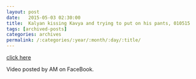 ```yaml
---
layout: post
date:	2015-05-03 02:30:00
title:  Kalyan kissing Kavya and trying to put on his pants, 010515
tags: [archived-posts]
categories: archives
permalink: /:categories/:year/:month/:day/:title/
---
```

<a href="https://www.facebook.com/anjana.mohan.790/videos/10206734060212964/?comment_id=10206735726694625"> click here </a>

Video posted by AM on FaceBook.
